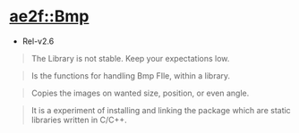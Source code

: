 # [ae2f::Bmp](https://github.com/ae2f/Bmp)
- Rel-v2.6
> The Library is not stable. Keep your expectations low.

> Is the functions for handling Bmp FIle, within a library.

> Copies the images on wanted size, position, or even angle.

> It is a experiment of installing and linking the package which are static libraries written in C/C++.